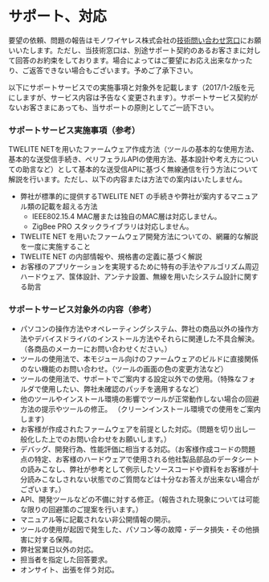 # サポート、対応

要望の依頼、問題の報告はモノワイヤレス株式会社の[技術問い合わせ窓口](https://mono-wireless.com/jp/contact/)にお願いいたします。ただし、当技術窓口は、別途サポート契約のあるお客さまに対して回答のお約束をしております。場合によってはご要望にお応え出来なかったり、ご返答できない場合もございます。予めご了承下さい。

以下にサポートサービスでの実施事項と対象外を記載します（2017/1-2版を元にしますが、サービス内容は予告なく変更されます）。サポートサービス契約がないお客さまにあっても、当サポートの原則としてご一読下さい。

### サポートサービス実施事項（参考）

TWELITE NETを用いたファームウェア作成方法（ツールの基本的な使用方法、基本的な送受信手続き、ペリフェラルAPIの使用方法、基本設計や考え方についての助言など）として基本的な送受信APIに基づく無線通信を行う方法について解説を行います。ただし、以下の内容または方法での案内はいたしません。

* 弊社が標準的に提供するTWELITE NET の手続きや弊社が案内するマニュアル類の記載を超える方法
  * IEEE802.15.4 MAC層または独自のMAC層は対応しません。
  * ZigBee PRO スタックライブラリは対応しません。
* TWELITE NET を用いたファームウェア開発方法についての、網羅的な解説を一度に実施すること
* TWELITE NET の内部情報や、規格書の定義に基づく解説
* お客様のアプリケーションを実現するために特有の手法やアルゴリズム周辺ハードウェア、筺体設計、アンテナ設置、無線を用いたシステム設計に関する助言

### サポートサービス対象外の内容（参考）

* パソコンの操作方法やオペレーティングシステム、弊社の商品以外の操作方法やデバイスドライバのインストール方法やそれらに関連した不具合解決。（各商品のメーカーにお問い合わせください。）
* ツールの使用法で、本モジュール向けのファームウェアのビルドに直接関係のない機能のお問い合わせ。（ツールの画面の色の変更方法など）
* ツールの使用法で、サポートでご案内する設定以外での使用。（特殊なフォルダで使用したい、弊社未確認のパッチを適用するなど）
* 他のツールやインストール環境の影響でツールが正常動作しない場合の回避方法の提示やツールの修正。 （クリーンインストール環境での使用をご案内します）
* お客様が作成されたファームウェアを前提とした対応。（問題を切り出し一般化した上でのお問い合わせをお願いします。）
* デバッグ、開発行為、性能評価に相当する対応。（お客様作成コードの問題点の特定、お客様のハードウェアで使用される他社製品部品のデータシートの読みこなし、弊社が参考として例示したソースコードや資料をお客様が十分読みこなしされない状態でのご質問などは十分なお答えが出来ない場合がございます。）
* API、開発ツールなどの不備に対する修正。（報告された現象については可能な限りの回避策のご提案を行います。）
* マニュアル等に記載されない非公開情報の開示。
* ツールの使用が起因で発生した、パソコン等の故障・データ損失・その他損害に対する保障。
* 弊社営業日以外の対応。
* 担当者を指定した回答要求。
* オンサイト、出張を伴う対応。

